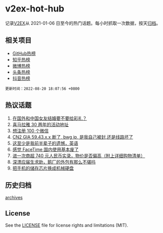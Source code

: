 # v2ex-hot-hub

 记录[V2EX](https://www.v2ex.com/)从 2021-01-06 日至今的热门话题。每小时抓取一次数据，按天[归档](archives)。
 
 ## 相关项目

- [GitHub热榜](https://github.com/lonnyzhang423/github-hot-hub)
- [知乎热榜](https://github.com/lonnyzhang423/zhihu-hot-hub)
- [微博热榜](https://github.com/lonnyzhang423/weibo-hot-hub)
- [头条热榜](https://github.com/lonnyzhang423/toutiao-hot-hub)
- [抖音热榜](https://github.com/lonnyzhang423/douyin-hot-hub)


 `更新时间：2022-08-20 18:07:56 +0800`

## 热议话题

1. [在国外和中国女友结婚要不要给彩礼？](https://www.v2ex.com/t/874131)
1. [喜马拉雅 30 两年的活动地址](https://www.v2ex.com/t/874139)
1. [想注册 100 个微信](https://www.v2ex.com/t/874110)
1. [CN2 GIA 59.43.x.x 断了, bwg ip, 是我自己被封,还是线路坏了](https://www.v2ex.com/t/874080)
1. [这至少是我前半辈子的遗憾，英语](https://www.v2ex.com/t/874173)
1. [感觉 FaceTime 国内使用基本废了](https://www.v2ex.com/t/874138)
1. [进一次商超 740 元人民币实录，物价是否偏高（附上详细购物清单）](https://www.v2ex.com/t/874170)
1. [深漂应届生求助，鹅厂的外包有那么不堪吗](https://www.v2ex.com/t/874143)
1. [把手机的储存芯片换成机械硬盘](https://www.v2ex.com/t/874087)

## 历史归档

[archives](archives)

## License

See the [LICENSE](LICENSE) file for license rights and limitations (MIT).
